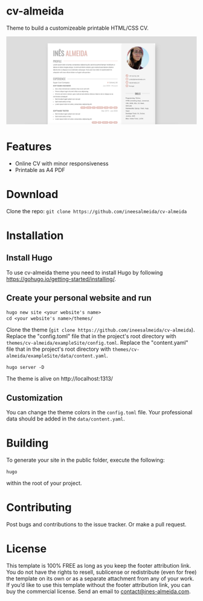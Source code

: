 # cv-almeida
Theme to build a customizeable printable HTML/CSS CV.

![Screenshot](images/screenshot-full.png)

# Features
 - Online CV with minor responsiveness
 - Printable as A4 PDF

# Download 
Clone the repo: `git clone https://github.com/ineesalmeida/cv-almeida`

# Installation
## Install Hugo
To use cv-almeida theme you need to install Hugo by following https://gohugo.io/getting-started/installing/.

## Create your personal website and run
```
hugo new site <your website's name>
cd <your website's name>/themes/
```
Clone the theme (`git clone https://github.com/ineesalmeida/cv-almeida`).
Replace the "config.toml" file that in the project's root directory with `themes/cv-almeida/exampleSite/config.toml`.
Replace the "content.yaml" file that in the project's root directory with `themes/cv-almeida/exampleSite/data/content.yaml`.
```
hugo server -D
```
The theme is alive on http://localhost:1313/ 

## Customization
You can change the theme colors in the `config.toml` file.
Your professional data should be added in the `data/content.yaml`.

# Building 
To generate your site in the public folder, execute the following:
```
hugo
```
within the root of your project.


# Contributing 
Post bugs and contributions to the issue tracker. Or make a pull request.

# License 
This template is 100% FREE as long as you keep the footer attribution link. You do not have the rights to resell, sublicense or redistribute (even for free) the template on its own or as a separate attachment from any of your work. If you’d like to use this template without the footer attribution link, you can buy the commercial license. Send an email to contact@ines-almeida.com.